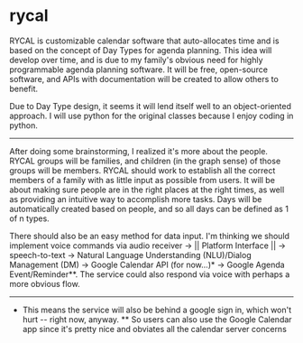 # rycal
RYCAL is customizable calendar software that auto-allocates time and is based on the concept of Day Types for agenda planning. This idea will develop over time, and is due to my family's obvious need for highly programmable agenda planning software. It will be free, open-source software, and APIs with documentation will be created to allow others to benefit. 

Due to Day Type design, it seems it will lend itself well to an object-oriented approach. I will use python for the original classes because I enjoy coding in python.

---

After doing some brainstorming, I realized it's more about the people. RYCAL groups will be families, and children (in the graph sense) of those groups will be members. RYCAL should work to establish all the correct members of a family with as little input as possible from users. It will be about making sure people are in the right places at the right times, as well as providing an intuitive way to accomplish more tasks. Days will be automatically created based on people, and so all days can be defined as 1 of n types.

There should also be an easy method for data input. I'm thinking we should implement voice commands via audio receiver -> || Platform Interface || -> speech-to-text -> Natural Language Understanding (NLU)/Dialog Management (DM) -> Google Calendar API (for now...)* -> Google Agenda Event/Reminder**. The service could also respond via voice with perhaps a more obvious flow.

---




* This means the service will also be behind a google sign in, which won't hurt -- right now, anyway. 
** So users can also use the Google Calendar app since it's pretty nice and obviates all the calendar server concerns
